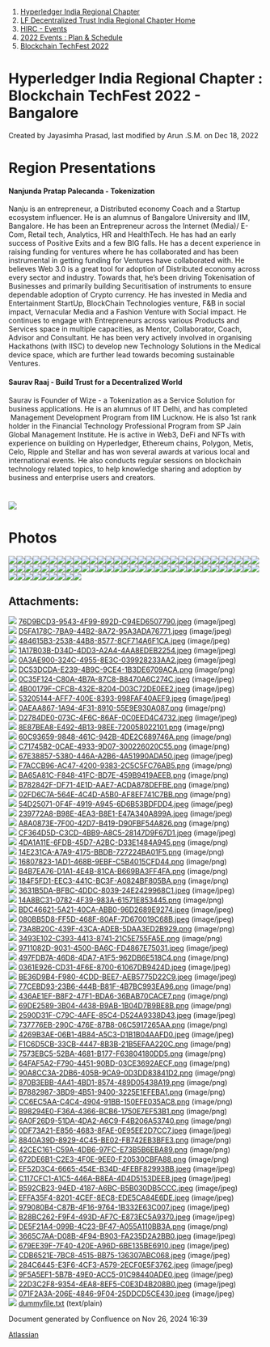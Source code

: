 1. [Hyperledger India Regional Chapter](index.html)
2. [LF Decentralized Trust India Regional Chapter Home](LF-Decentralized-Trust-India-Regional-Chapter-Home_19169282.html)
3. [HIRC - Events](HIRC---Events_19169346.html)
4. [2022 Events : Plan &amp; Schedule](19170193.html)
5. [Blockchain TechFest 2022](Blockchain-TechFest-2022_19170343.html)

# Hyperledger India Regional Chapter : Blockchain TechFest 2022 - Bangalore

Created by Jayasimha Prasad, last modified by Arun .S.M. on Dec 18, 2022

# Region Presentations

#### Nanjunda Pratap Palecanda - Tokenization

Nanju is an entrepreneur, a Distributed economy Coach and a Startup ecosystem influencer. He is an alumnus of Bangalore University and IIM, Bangalore. He has been an Entrepreneur across the Internet (Media)/ E-Com, Retail tech, Analytics, HR and HealthTech. He has had an early success of Positive Exits and a few BIG falls. He has a decent experience in raising funding for ventures where he has collaborated and has been instrumental in getting funding for Ventures have collaborated with. He believes Web 3.0 is a great tool for adoption of Distributed economy across every sector and industry. Towards that, he’s been driving Tokenisation of Businesses and primarily building Securitisation of instruments to ensure dependable adoption of Crypto currency. He has invested in Media and Entertainment StartUp, BlockChain Technologies venture, F&amp;B in social impact, Vernacular Media and a Fashion Venture with Social impact. He continues to engage with Entrepreneurs across various Products and Services space in multiple capacities, as Mentor, Collaborator, Coach, Advisor and Consultant. He has been very actively involved in organising Hackathons (with IISC) to develop new Technology Solutions in the Medical device space, which are further lead towards becoming sustainable Ventures.

#### Saurav Raaj - Build Trust for a Decentralized World

Saurav is Founder of Wize - a Tokenization as a Service Solution for business applications. He is an alumnus of IIT Delhi, and has completed  Management Development Program from IIM Lucknow. He is also 1st rank holder in the Financial Technology Professional Program from SP Jain Global Management Institute. He is active in Web3, DeFi and NFTs with experience on building on Hyperledger, Ethereum chains, Polygon, Metis, Celo, Ripple and Stellar and has won several awards at various local and international events. He also conducts regular sessions on blockchain technology related topics, to help knowledge sharing and adoption by business and enterprise users and creators.

# [![](attachments/thumbnails/19170371/19170372)](attachments/19170371/19170372.txt)

# Photos

![](attachments/19170371/19170383.jpeg?height=250)![](attachments/19170371/19170388.png?height=250)![](attachments/19170371/19170382.jpeg?height=250)![](attachments/19170371/19170380.png?height=250)![](attachments/19170371/19170387.png?height=250)![](attachments/19170371/19170384.png?height=250)![](attachments/19170371/19170397.png?height=250)![](attachments/19170371/19170394.jpeg?height=250)![](attachments/19170371/19170381.jpeg?height=250)![](attachments/19170371/19170395.jpeg?height=250)![](attachments/19170371/19170409.jpeg?height=250)![](attachments/19170371/19170391.png?height=250)![](attachments/19170371/19170401.png?height=250)![](attachments/19170371/19170378.jpeg?height=250)![](attachments/19170371/19170392.png?height=250)![](attachments/19170371/19170390.png?height=250)![](attachments/19170371/19170423.png?height=250)![](attachments/19170371/19170441.jpeg?height=250)![](attachments/19170371/19170437.jpeg?height=250)![](attachments/19170371/19170418.jpeg?height=250)![](attachments/19170371/19170414.png?height=250)![](attachments/19170371/19170415.jpeg?height=250)![](attachments/19170371/19170427.png?height=250)![](attachments/19170371/19170404.png?height=250)![](attachments/19170371/19170419.png?height=250)![](attachments/19170371/19170424.png?height=250)![](attachments/19170371/19170398.png?height=250)![](attachments/19170371/19170399.png?height=250)![](attachments/19170371/19170426.png?height=250)![](attachments/19170371/19170438.png?height=250)![](attachments/19170371/19170433.jpeg?height=250)![](attachments/19170371/19170436.jpeg?height=250)![](attachments/19170371/19170445.jpeg?height=250)![](attachments/19170371/19170393.png?height=250)![](attachments/19170371/19170420.png?height=250)![](attachments/19170371/19170406.jpeg?height=250)![](attachments/19170371/19170385.jpeg?height=250)![](attachments/19170371/19170389.jpeg?height=250)![](attachments/19170371/19170444.jpeg?height=250)![](attachments/19170371/19170429.png?height=250)![](attachments/19170371/19170428.jpeg?height=250)![](attachments/19170371/19170443.jpeg?height=250)![](attachments/19170371/19170407.png?height=250)![](attachments/19170371/19170405.jpeg?height=250)![](attachments/19170371/19170435.jpeg?height=250)![](attachments/19170371/19170432.jpeg?height=250)![](attachments/19170371/19170375.jpeg?height=250)![](attachments/19170371/19170425.png?height=250)![](attachments/19170371/19170410.png?height=250)![](attachments/19170371/19170421.png?height=250)![](attachments/19170371/19170402.png?height=250)![](attachments/19170371/19170422.png?height=250)![](attachments/19170371/19170417.png?height=250)![](attachments/19170371/19170431.png?height=250)![](attachments/19170371/19170412.jpeg?height=250)![](attachments/19170371/19170413.png?height=250)![](attachments/19170371/19170400.png?height=250)![](attachments/19170371/19170439.jpeg?height=250)![](attachments/19170371/19170408.png?height=250)![](attachments/19170371/19170396.jpeg?height=250)![](attachments/19170371/19170440.jpeg?height=250)![](attachments/19170371/19170416.png?height=250)![](attachments/19170371/19170442.jpeg?height=250)![](attachments/19170371/19170377.jpeg?height=250)![](attachments/19170371/19170376.jpeg?height=250)![](attachments/19170371/19170430.png?height=250)![](attachments/19170371/19170411.jpeg?height=250)![](attachments/19170371/19170379.jpeg?height=250)![](attachments/19170371/19170386.png?height=250)![](attachments/19170371/19170434.jpeg?height=250)![](attachments/19170371/19170403.jpeg?height=250)

## Attachments:

![](images/icons/bullet_blue.gif) [76D9BCD3-9543-4F99-892D-C94ED6507790.jpeg](attachments/19170371/19170375.jpeg) (image/jpeg)  
![](images/icons/bullet_blue.gif) [D5FA178C-7BA9-44B2-8A72-95A3ADA76771.jpeg](attachments/19170371/19170376.jpeg) (image/jpeg)  
![](images/icons/bullet_blue.gif) [484615B3-2538-44B8-8577-8CF714A6F1CA.jpeg](attachments/19170371/19170377.jpeg) (image/jpeg)  
![](images/icons/bullet_blue.gif) [1A17B03B-D34D-4DD3-A2A4-4AA8EDEB2254.jpeg](attachments/19170371/19170378.jpeg) (image/jpeg)  
![](images/icons/bullet_blue.gif) [0A3AE900-324C-4955-8E3C-039928233AA2.jpeg](attachments/19170371/19170379.jpeg) (image/jpeg)  
![](images/icons/bullet_blue.gif) [DC53DCDA-E239-4B9C-9CE4-1B3DE6709ACA.png](attachments/19170371/19170380.png) (image/png)  
![](images/icons/bullet_blue.gif) [0C35F124-C80A-4B7A-87C8-B8470A6C274C.jpeg](attachments/19170371/19170381.jpeg) (image/jpeg)  
![](images/icons/bullet_blue.gif) [4B00179F-CFCB-432E-8204-D03C72DE0EE2.jpeg](attachments/19170371/19170382.jpeg) (image/jpeg)  
![](images/icons/bullet_blue.gif) [53205144-AFF7-400E-8393-998FAF40AEF9.jpeg](attachments/19170371/19170383.jpeg) (image/jpeg)  
![](images/icons/bullet_blue.gif) [0AEAA867-1A94-4F31-8910-55E9E930A087.png](attachments/19170371/19170384.png) (image/png)  
![](images/icons/bullet_blue.gif) [D2784DE0-073C-4F6C-86AF-0C0EED4C4732.jpeg](attachments/19170371/19170385.jpeg) (image/jpeg)  
![](images/icons/bullet_blue.gif) [8E87BEA8-E492-4B13-98EE-720058022101.png](attachments/19170371/19170386.png) (image/png)  
![](images/icons/bullet_blue.gif) [60C93659-9848-461C-942B-4DE2C689746A.png](attachments/19170371/19170387.png) (image/png)  
![](images/icons/bullet_blue.gif) [C71745B2-0CAE-4933-9D07-300226020C55.png](attachments/19170371/19170388.png) (image/png)  
![](images/icons/bullet_blue.gif) [67E38857-5380-446A-A2B6-4A51990ADA50.jpeg](attachments/19170371/19170389.jpeg) (image/jpeg)  
![](images/icons/bullet_blue.gif) [F7ACCB96-AC47-4200-9383-2C5C5FC76AB5.png](attachments/19170371/19170390.png) (image/png)  
![](images/icons/bullet_blue.gif) [BA65A81C-F848-41FC-BD7E-459B9419AEEB.png](attachments/19170371/19170391.png) (image/png)  
![](images/icons/bullet_blue.gif) [B782842F-DF71-4E1D-AAE7-ACDA878DEFBE.png](attachments/19170371/19170393.png) (image/png)  
![](images/icons/bullet_blue.gif) [02FD6C7A-564E-4C4D-A5B0-AF8EF741C7BB.png](attachments/19170371/19170392.png) (image/png)  
![](images/icons/bullet_blue.gif) [54D25071-0F4F-4919-A945-6D6B53BDFDD4.jpeg](attachments/19170371/19170394.jpeg) (image/jpeg)  
![](images/icons/bullet_blue.gif) [239772A8-B98E-4EA3-B8E1-E47A340A899A.jpeg](attachments/19170371/19170395.jpeg) (image/jpeg)  
![](images/icons/bullet_blue.gif) [A8A0873E-7F00-42D7-B419-D90FBF54A826.png](attachments/19170371/19170397.png) (image/png)  
![](images/icons/bullet_blue.gif) [CF364D5D-C3CD-4BB9-A8C5-28147D9F67D1.jpeg](attachments/19170371/19170396.jpeg) (image/jpeg)  
![](images/icons/bullet_blue.gif) [4DA1A11E-6FDB-45D7-A2BC-D33E1484A945.png](attachments/19170371/19170398.png) (image/png)  
![](images/icons/bullet_blue.gif) [14E231CA-A7A9-4175-BBDB-727224BA01F5.png](attachments/19170371/19170399.png) (image/png)  
![](images/icons/bullet_blue.gif) [16807823-1AD1-468B-9EBF-C5B4015CFD44.png](attachments/19170371/19170400.png) (image/png)  
![](images/icons/bullet_blue.gif) [B4B7EA76-D1A1-4E4B-81CA-B669BA3FF4FA.png](attachments/19170371/19170401.png) (image/png)  
![](images/icons/bullet_blue.gif) [184F5FD1-EEC3-441C-BC3F-A0824BF805BA.png](attachments/19170371/19170402.png) (image/png)  
![](images/icons/bullet_blue.gif) [3631B5DA-BFBC-4DDC-8039-24E2429968C1.jpeg](attachments/19170371/19170403.jpeg) (image/jpeg)  
![](images/icons/bullet_blue.gif) [14A8BC31-0782-4F39-983A-61571E853445.png](attachments/19170371/19170404.png) (image/png)  
![](images/icons/bullet_blue.gif) [BDC46621-5A21-40CA-ABB0-96D2689E9274.jpeg](attachments/19170371/19170405.jpeg) (image/jpeg)  
![](images/icons/bullet_blue.gif) [080BB5D8-FF5D-468F-80AF-7D670019C68B.jpeg](attachments/19170371/19170406.jpeg) (image/jpeg)  
![](images/icons/bullet_blue.gif) [73A8B20C-439F-43CA-ADEB-5DAA3ED2B929.png](attachments/19170371/19170407.png) (image/png)  
![](images/icons/bullet_blue.gif) [3493E102-C393-4413-8741-21C5E755FA5E.png](attachments/19170371/19170408.png) (image/png)  
![](images/icons/bullet_blue.gif) [9711082D-9031-4500-BA6C-FD4867E75031.jpeg](attachments/19170371/19170409.jpeg) (image/jpeg)  
![](images/icons/bullet_blue.gif) [497FDB7A-46D8-4DA7-A1F5-962DB6E518C4.png](attachments/19170371/19170410.png) (image/png)  
![](images/icons/bullet_blue.gif) [0361E926-CD31-4F6E-8700-61067DB9424D.jpeg](attachments/19170371/19170411.jpeg) (image/jpeg)  
![](images/icons/bullet_blue.gif) [BE36D9B4-F980-4CDD-BEE7-AEB5775D22C9.jpeg](attachments/19170371/19170412.jpeg) (image/jpeg)  
![](images/icons/bullet_blue.gif) [77CEBD93-23B6-444B-B81F-4B7BC993EA96.png](attachments/19170371/19170413.png) (image/png)  
![](images/icons/bullet_blue.gif) [436AE1EF-B8F2-47F1-BDA6-36BAB70CACE7.png](attachments/19170371/19170414.png) (image/png)  
![](images/icons/bullet_blue.gif) [69DE2589-3B04-4438-B9AB-1B04D7B9BE8B.png](attachments/19170371/19170416.png) (image/png)  
![](images/icons/bullet_blue.gif) [2590D31F-C79C-4AFE-85C4-D524A9338D43.jpeg](attachments/19170371/19170415.jpeg) (image/jpeg)  
![](images/icons/bullet_blue.gif) [737776EB-290C-476E-87B8-06C5917265AA.png](attachments/19170371/19170417.png) (image/png)  
![](images/icons/bullet_blue.gif) [4269B3AE-06B1-4B84-A5C3-D1B1B04AAFD0.jpeg](attachments/19170371/19170418.jpeg) (image/jpeg)  
![](images/icons/bullet_blue.gif) [F1C6D5CB-33CB-4447-8B3B-21B5EFAA220C.png](attachments/19170371/19170419.png) (image/png)  
![](images/icons/bullet_blue.gif) [7573EBC5-52BA-4681-B177-F63804180DD5.png](attachments/19170371/19170420.png) (image/png)  
![](images/icons/bullet_blue.gif) [64FAF5A2-F790-4451-90BD-03CE3692AECF.png](attachments/19170371/19170421.png) (image/png)  
![](images/icons/bullet_blue.gif) [90A8CC3A-2DB6-405B-9CA9-0D3DD83841D2.png](attachments/19170371/19170422.png) (image/png)  
![](images/icons/bullet_blue.gif) [870B3EBB-4A41-4BD1-8574-489D05438A19.png](attachments/19170371/19170423.png) (image/png)  
![](images/icons/bullet_blue.gif) [B7882987-3BD9-4B51-9400-3225E1EFEBA1.png](attachments/19170371/19170424.png) (image/png)  
![](images/icons/bullet_blue.gif) [CC6EC5AA-C4C4-4904-91BB-150EFE035AC8.png](attachments/19170371/19170425.png) (image/png)  
![](images/icons/bullet_blue.gif) [B98294E0-F36A-4366-BCB6-1750E7EF53B1.png](attachments/19170371/19170426.png) (image/png)  
![](images/icons/bullet_blue.gif) [6A0F26D9-51DA-4DA2-A6C9-F4B206A53740.png](attachments/19170371/19170427.png) (image/png)  
![](images/icons/bullet_blue.gif) [0DF73A21-E856-4683-8FAE-0E95EE2D7CC7.jpeg](attachments/19170371/19170428.jpeg) (image/jpeg)  
![](images/icons/bullet_blue.gif) [8840A39D-8929-4C45-BE02-FB742EB3BFE3.png](attachments/19170371/19170429.png) (image/png)  
![](images/icons/bullet_blue.gif) [42CEC161-C59A-4DB6-97FC-E73B5B6EBA89.png](attachments/19170371/19170430.png) (image/png)  
![](images/icons/bullet_blue.gif) [672DE6B1-C2E3-4F0E-9EE0-F20530CBFA88.png](attachments/19170371/19170431.png) (image/png)  
![](images/icons/bullet_blue.gif) [EF52D3C4-6665-454E-B34D-4FEBF82993BB.jpeg](attachments/19170371/19170432.jpeg) (image/jpeg)  
![](images/icons/bullet_blue.gif) [C117CFC1-A1C5-446A-B8EA-4D4D5153DEEB.jpeg](attachments/19170371/19170433.jpeg) (image/jpeg)  
![](images/icons/bullet_blue.gif) [B592CB23-94ED-4187-A6BC-B5B030DB5CCC.jpeg](attachments/19170371/19170434.jpeg) (image/jpeg)  
![](images/icons/bullet_blue.gif) [EFFA35F4-8201-4CEF-8EC8-EDE5CA84E6DE.jpeg](attachments/19170371/19170435.jpeg) (image/jpeg)  
![](images/icons/bullet_blue.gif) [979080B4-C87B-4F16-9764-1B332E63C007.jpeg](attachments/19170371/19170437.jpeg) (image/jpeg)  
![](images/icons/bullet_blue.gif) [B28BC262-F9F4-493D-AF7C-E873EC5A9370.jpeg](attachments/19170371/19170436.jpeg) (image/jpeg)  
![](images/icons/bullet_blue.gif) [DE5F21A4-099B-4C23-BF47-A055A110BB3A.png](attachments/19170371/19170438.png) (image/png)  
![](images/icons/bullet_blue.gif) [3665C7AA-D08B-4F94-B903-FA235D2A2BB0.jpeg](attachments/19170371/19170439.jpeg) (image/jpeg)  
![](images/icons/bullet_blue.gif) [679EE39F-7F40-420E-A96D-6BE135BE6910.jpeg](attachments/19170371/19170440.jpeg) (image/jpeg)  
![](images/icons/bullet_blue.gif) [CDB6521E-7BC8-4515-BB75-136307ABC068.jpeg](attachments/19170371/19170441.jpeg) (image/jpeg)  
![](images/icons/bullet_blue.gif) [284C6445-E3F6-4CF3-A579-2ECF0E5F3762.jpeg](attachments/19170371/19170442.jpeg) (image/jpeg)  
![](images/icons/bullet_blue.gif) [9F5A5EF1-5B7B-49E0-ACC5-01C98440ADE0.jpeg](attachments/19170371/19170443.jpeg) (image/jpeg)  
![](images/icons/bullet_blue.gif) [22D3C2F8-9354-4EA8-8EF5-C0E3D4B208B0.jpeg](attachments/19170371/19170444.jpeg) (image/jpeg)  
![](images/icons/bullet_blue.gif) [071F2A3A-206E-4846-9F04-25DDCD5CE430.jpeg](attachments/19170371/19170445.jpeg) (image/jpeg)  
![](images/icons/bullet_blue.gif) [dummyfile.txt](attachments/19170371/19170372.txt) (text/plain)

Document generated by Confluence on Nov 26, 2024 16:39

[Atlassian](http://www.atlassian.com/)
